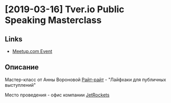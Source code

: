 # [2019-03-16] Tver.io Public Speaking Masterclass

## Links

* [Meetup.com Event](https://www.meetup.com/tverio/events/262264900/)

## Описание

Мастер-класс от Анны Вороновой [Райт-райт](http://rait-rait.ru/) -
"Лайфхаки для публичных выступлений"

Место проведения - офис компании [JetRockets](http://jetrockets.pro)
